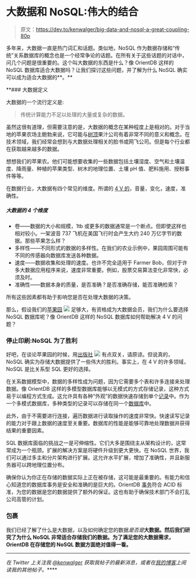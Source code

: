 # 大数据和 NoSQL:伟大的结合

> 原文：<https://dev.to/kenwalger/big-data-and-nosql-a-great-coupling-80p>

多年来，大数据一直是热门词汇和话题。类似地，NoSQL 作为数据存储和“传统”关系数据库的概念也是一个经常争论的话题。在所有关于这些话题的对话中，问几个问题是很重要的。这个叫大数据的东西是什么？像 OrientDB 这样的 NoSQL 数据库适合大数据吗？让我们探讨这些问题，并了解为什么 NoSQL 确实可以成为适合大数据的**。**

 **### 大数据定义

大数据的一个流行定义是:

> 传统计算能力不足以处理的大量或复杂的数据。

虽然这很有道理，但需要注意的是，大数据的概念在某种程度上是相对的。对于当地的苹果农场主鲍勃来说，它可能与[树顶](http://www.treetop.com/)果汁公司有着非常不同的意义和概念。在技术领域，我们经常会想到与大数据处理相关的脸书或网飞公司。但是每个行业都在获取越来越多的数据。

想想我们的苹果农。他们可能想要收集的一些数据包括土壤湿度、空气和土壤温度、降雨量、种植的苹果类型、树木的地理位置、土壤 pH 值、肥料施用、授粉事件等等。

在数据行业，大数据有四个常见的维度。所谓的 [4 V 的](http://www.ibmbigdatahub.com/infographic/four-vs-big-data)，音量，变化，速度，准确性。

##### 大数据的 4 个维度

*   卷——数据的大小和规模，1tb 或更多的数据通常是一个断点。但即使这样也相对较小。一架波音 737 飞机在美国飞行时会产生大约 240 万亿字节的数据。那些苹果怎么样？
*   多样性——不同形式的数据的多样性。在我们的农业示例中，果园周围可能有不同的传感器向数据库发送各种数据。
*   速度——数据收集和处理的速度。也许不完全适用于 Farmer Bob，但对于许多大数据应用程序来说，速度非常重要。例如，股票交易算法变化非常快，必须及时。
*   准确性——数据本身的质量，是否准确？是否准确存储，能否准确检索？

所有这些因素都有助于影响您是否在处理大数据的决策。

那么，假设我们的[苹果园](https://www.amazon.com/gp/product/0375847448/ref=as_li_tl?ie=UTF8&camp=1789&creative=9325&creativeASIN=0375847448&linkCode=as2&tag=kenwalgersite-20&linkId=628bb05aa0ea2038daa55043d53bec88) [![](img/0043ddf95d5b1434be4f18b1eeae5d07.png)](//ir-na.amazon-adsystem.com/e/ir?t=kenwalgersite-20&l=am2&o=1&a=0375847448) 足够大，有资格成为大数据会员，我们为什么要选择 NoSQL 数据库呢？像 OrientDB 这样的 NoSQL 数据库如何帮助解决 4 V 的问题？

### 停止印刷:NoSQL 为了胜利

好吧，在谈论苹果园的时候，用[出版社](https://www.amazon.com/gp/product/B01154QQIY/ref=as_li_tl?ie=UTF8&camp=1789&creative=9325&creativeASIN=B01154QQIY&linkCode=as2&tag=kenwalgersite-20&linkId=ec82160d3318edf8f91af407a80f5618) [![](img/65c65fafb7f9a2a1b5a48089c546ff37.png)](//ir-na.amazon-adsystem.com/e/ir?t=kenwalgersite-20&l=am2&o=1&a=B01154QQIY) 有点双关，请原谅。但说真的，NoSQL 确实为存储大数据提供了一些伟大的胜利。事实上，在 4 V 的许多领域，NoSQL 是比关系型 SQL 更好的选择。

在关系数据模型中，数据的多样性成为问题，因为它需要多个表和许多连接来处理数据。像 OrientDB 这样的多模型数据库能够以无模式的方式存储记录，这种方式易于以编程方式生成。这允许具有各种“外观”的数据快速存储到单个[记录](http://orientdb.com/docs/last/Concepts.html#record)中。作为一个多模式数据库，多种类型的记录可以存储在同一个[数据库](http://orientdb.com/docs/last/Concepts.html#database)中。

此外，由于不需要进行连接，遍历数据进行读取操作的速度非常快。快速读写记录的能力对于跟上数据的速度至关重要。数据库的性能是能够可靠地处理数据并获得结果的重要因素。

SQL 数据库面临的挑战之一是可伸缩性。它们大多是围绕主从架构设计的，这常常成为一个瓶颈。扩展的解决方案是将硬件升级到更大更快。在 NoSQL 世界，我们可以通过多主和分片架构进行扩展。这允许水平扩展，增加了准确性，并且新服务器可以跨地理位置分布。

确保你认为你正在存储的数据实际上正在被存储，这可能是最重要的。有能力和信心知道您的数据库事务是安全和准确的是巨大的。OrientDB [事务](http://orientdb.com/docs/last/Transactions.html)符合 ACID 标准，为您的数据是您的数据提供了额外的保证。这也有助于确保技术部门不会打乱公司高管的计划。

### 包裹

我们已经了解了什么是大数据，以及如何确定您的数据*是否是***大数据。然后我们研究了为什么 NoSQL 非常适合存储我们的数据。为了满足您的大数据需求，OrientDB 在存储您的 NoSQL 数据方面绝对值得一看。**

 *** * *

*在 Twitter 上关注我 [@kenwalger](https://www.twitter.com/kenwalger) 获取我帖子的最新消息，或者在[我的博客](https://www.kenwalger.com/blog)上阅读我的其他帖子。*****
